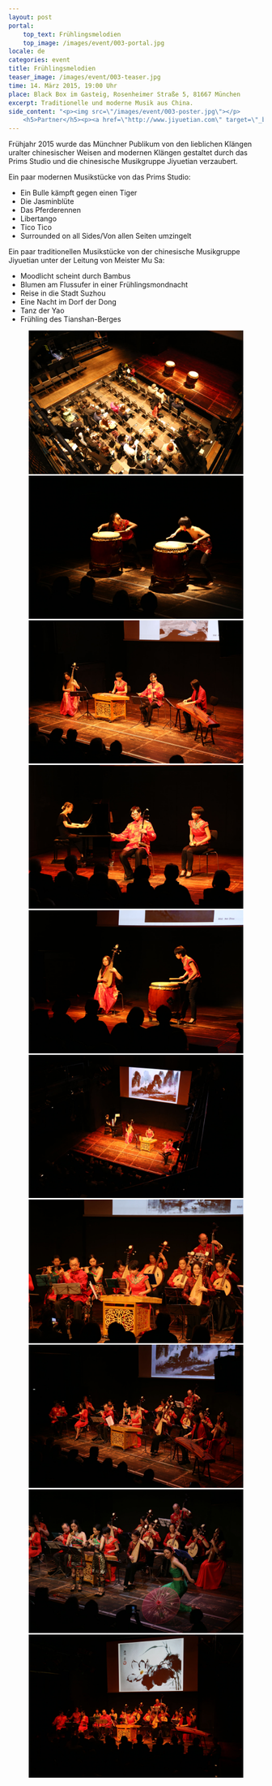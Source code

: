 ```yaml
---
layout: post
portal:
    top_text: Frühlingsmelodien
    top_image: /images/event/003-portal.jpg
locale: de
categories: event
title: Frühlingsmelodien
teaser_image: /images/event/003-teaser.jpg
time: 14. März 2015, 19:00 Uhr
place: Black Box im Gasteig, Rosenheimer Straße 5, 81667 München
excerpt: Traditionelle und moderne Musik aus China.
side_content: "<p><img src=\"/images/event/003-poster.jpg\"></p>
    <h5>Partner</h5><p><a href=\"http://www.jiyuetian.com\" target=\"_blank\"><img style=\"border&#58; 1px solid #000\" src=\"/images/partner/jiyuetian.jpg\"></a></p>"
---
```


Frühjahr 2015 wurde das Münchner Publikum von den lieblichen Klängen uralter chinesischer Weisen and modernen Klängen gestaltet durch das Prims Studio und die chinesische Musikgruppe Jiyuetian verzaubert.

Ein paar modernen Musikstücke von das Prims Studio:

- Ein Bulle kämpft gegen einen Tiger
- Die Jasminblüte
- Das Pferderennen
- Libertango
- Tico Tico
- Surrounded on all Sides/Von allen Seiten umzingelt

Ein paar traditionellen Musikstücke von der chinesische Musikgruppe Jiyuetian unter der Leitung von Meister Mu Sa:

- Moodlicht scheint durch Bambus
- Blumen am Flussufer in einer Frühlingsmondnacht
- Reise in die Stadt Suzhou
- Eine Nacht im Dorf der Dong
- Tanz der Yao
- Frühling des Tianshan-Berges

<figure class="col-two">
    <a class="ln-gallery" href="/images/event/003-live-photo-01.jpg"><img src="/images/event/003-live-photo-01.jpg"></a>
    <a class="ln-gallery" href="/images/event/003-live-photo-02.jpg"><img src="/images/event/003-live-photo-02.jpg"></a>
    <a class="ln-gallery" href="/images/event/003-live-photo-03.jpg"><img src="/images/event/003-live-photo-03.jpg"></a>
    <a class="ln-gallery" href="/images/event/003-live-photo-04.jpg"><img src="/images/event/003-live-photo-04.jpg"></a>
    <a class="ln-gallery" href="/images/event/003-live-photo-05.jpg"><img src="/images/event/003-live-photo-05.jpg"></a>
    <a class="ln-gallery" href="/images/event/003-live-photo-06.jpg"><img src="/images/event/003-live-photo-06.jpg"></a>
    <a class="ln-gallery" href="/images/event/003-live-photo-07.jpg"><img src="/images/event/003-live-photo-07.jpg"></a>
    <a class="ln-gallery" href="/images/event/003-live-photo-08.jpg"><img src="/images/event/003-live-photo-08.jpg"></a>
    <a class="ln-gallery" href="/images/event/003-live-photo-09.jpg"><img src="/images/event/003-live-photo-09.jpg"></a>
    <a class="ln-gallery" href="/images/event/003-live-photo-10.jpg"><img src="/images/event/003-live-photo-10.jpg"></a>
</figure>
